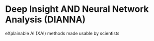 # Deep Insight AND Neural Network Analysis (DIANNA) 
eXplainable AI (XAI) methods made usable by scientists
